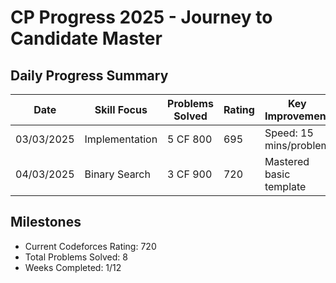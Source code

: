 # CP Progress 2025 - Journey to Candidate Master

## Daily Progress Summary
| Date       | Skill Focus         | Problems Solved | Rating | Key Improvement         |
|------------|---------------------|-----------------|--------|-------------------------|
| 03/03/2025 | Implementation      | 5 CF 800        | 695    | Speed: 15 mins/problem  |
| 04/03/2025 | Binary Search       | 3 CF 900        | 720    | Mastered basic template |

## Milestones
- Current Codeforces Rating: 720
- Total Problems Solved: 8
- Weeks Completed: 1/12
